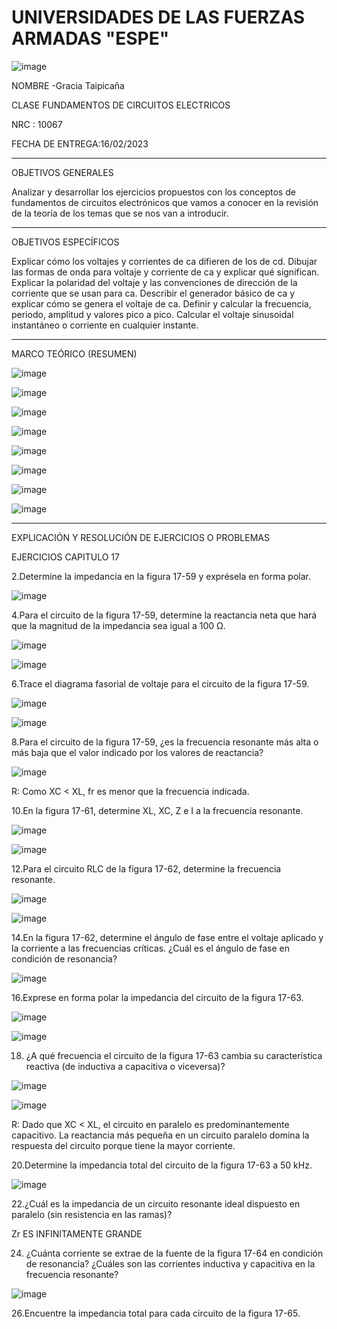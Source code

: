 # UNIVERSIDADES DE LAS FUERZAS ARMADAS "ESPE"

![image](https://user-images.githubusercontent.com/116777044/221388195-6e7b7b69-8d9d-49db-b2ec-d3494dae94da.png)

NOMBRE -Gracia Taipicaña

CLASE FUNDAMENTOS DE CIRCUITOS ELECTRICOS

NRC : 10067

FECHA DE ENTREGA:16/02/2023

-----------------------------------------------------------------------------------------------------------------------------------

OBJETIVOS GENERALES

Analizar y desarrollar los ejercicios propuestos con los conceptos de fundamentos de circuitos electrónicos que vamos a conocer en la revisión de la teoría de los temas que se nos van a introducir.

--------------------------------------------------------------------------------------------------------------------------------------

OBJETIVOS ESPECÍFICOS

Explicar cómo los voltajes y corrientes de ca difieren de los de cd.
Dibujar las formas de onda para voltaje y corriente de ca y explicar qué significan.
Explicar la polaridad del voltaje y las convenciones de dirección de la corriente que se usan para ca.
Describir el generador básico de ca y explicar cómo se genera el voltaje de ca.
Definir y calcular la frecuencia, periodo, amplitud y valores pico a pico.
Calcular el voltaje sinusoidal instantáneo o corriente en cualquier instante.

-----------------------------------------------------------------------------------------------------------------------------------
MARCO TEÓRICO (RESUMEN)

![image](https://user-images.githubusercontent.com/116777044/221388408-e7002701-6b5b-4971-badf-092e95cabfaa.png)

![image](https://user-images.githubusercontent.com/116777044/221388562-cc3d3f84-2dfb-46a8-94f2-86eebbb4d297.png)

![image](https://user-images.githubusercontent.com/116777044/221388573-af26cd16-605c-4d2b-99f6-f09ffed1da7d.png)

![image](https://user-images.githubusercontent.com/116777044/221388896-25c09cb6-0dd9-4d0a-beb3-d27d6f795f06.png)

![image](https://user-images.githubusercontent.com/116777044/221388901-012bf663-4f81-48d1-90ef-f19b46a83e30.png)

![image](https://user-images.githubusercontent.com/116777044/221388907-86c1ea4a-6947-4a87-ac9e-1c700553920b.png)

![image](https://user-images.githubusercontent.com/116777044/221388911-3f73d5b8-58cc-4e09-8900-0bed7ff6913c.png)

![image](https://user-images.githubusercontent.com/116777044/221388916-d5db651d-f56a-425a-8943-b9fa0dc548a6.png)

--------------------------------------------------------------------------------------------------------------------------------------------------------------

EXPLICACIÓN Y RESOLUCIÓN DE EJERCICIOS O PROBLEMAS

EJERCICIOS CAPITULO 17


2.Determine la impedancia en la figura 17-59 y exprésela en forma polar.

![image](https://user-images.githubusercontent.com/116777044/221388955-0a88cd55-7179-4f4c-b129-fd3ec5f318a3.png)

4.Para el circuito de la figura 17-59, determine la reactancia neta que hará que la magnitud de la impedancia sea igual a 100 Ω.

![image](https://user-images.githubusercontent.com/116777044/221388962-dbcab9d6-4cec-4e4a-98bb-4e40c817db38.png)

![image](https://user-images.githubusercontent.com/116777044/221388968-b696887e-fbfd-4452-b3b0-5a6c99e174d4.png)

6.Trace el diagrama fasorial de voltaje para el circuito de la figura 17-59.

![image](https://user-images.githubusercontent.com/116777044/221388978-58c94035-f3a1-418d-8b84-1a50732b4364.png)

![image](https://user-images.githubusercontent.com/116777044/221388984-74e34fee-100a-4614-937b-e60672100034.png)

8.Para el circuito de la figura 17-59, ¿es la frecuencia resonante más alta o más baja que el valor indicado por los valores de reactancia?

![image](https://user-images.githubusercontent.com/116777044/221388998-b4549f37-69ef-40cc-bb91-c51630ce85e7.png)

R: Como XC < XL, fr es menor que la frecuencia indicada.

10.En la figura 17-61, determine XL, XC, Z e I a la frecuencia resonante.

![image](https://user-images.githubusercontent.com/116777044/221389022-ea8afe5e-7d13-488b-924d-db818147913b.png)

![image](https://user-images.githubusercontent.com/116777044/221389031-58fa3c12-4374-4e1b-95ce-12daaa96acd8.png)

12.Para el circuito RLC de la figura 17-62, determine la frecuencia resonante.

![image](https://user-images.githubusercontent.com/116777044/221389053-8e6b7960-f705-4ad5-bc32-27f2c3c8274e.png)

![image](https://user-images.githubusercontent.com/116777044/221389063-b321f48e-e449-4617-9c18-39ccfb85268b.png)

14.En la figura 17-62, determine el ángulo de fase entre el voltaje aplicado y la corriente a las frecuencias críticas. ¿Cuál es el ángulo de fase en condición de resonancia?

![image](https://user-images.githubusercontent.com/116777044/221389088-91028ed4-83dc-4c7d-b41c-45381f79657b.png)

16.Exprese en forma polar la impedancia del circuito de la figura 17-63.

![image](https://user-images.githubusercontent.com/116777044/221389105-719c7208-7edd-402e-9637-e0baede9617b.png)

![image](https://user-images.githubusercontent.com/116777044/221389131-f5e099d9-e56e-4b2d-8108-08e9a0562211.png)

18. ¿A qué frecuencia el circuito de la figura 17-63 cambia su característica reactiva (de inductiva a capacitiva o viceversa)?

![image](https://user-images.githubusercontent.com/116777044/221389141-c25a3317-7151-4670-acdd-063d361beecb.png)

![image](https://user-images.githubusercontent.com/116777044/221389171-d0b532aa-5404-4729-9800-1f9ec3191bf5.png)

R: Dado que XC < XL, el circuito en paralelo es predominantemente capacitivo. La reactancia más pequeña en un circuito paralelo domina la respuesta del circuito porque tiene la mayor corriente.

20.Determine la impedancia total del circuito de la figura 17-63 a 50 kHz.

![image](https://user-images.githubusercontent.com/116777044/221389216-ad1e4ab2-110d-46ba-a0d2-412ade99adef.png)

22.¿Cuál es la impedancia de un circuito resonante ideal dispuesto en paralelo (sin resistencia en las ramas)?

Zr ES INFINITAMENTE GRANDE

24. ¿Cuánta corriente se extrae de la fuente de la figura 17-64 en condición de resonancia? ¿Cuáles son las corrientes inductiva y capacitiva en la frecuencia resonante?

![image](https://user-images.githubusercontent.com/116777044/221389367-d6894abb-e6fe-4356-9dbb-f17ba5e2db0a.png)


26.Encuentre la impedancia total para cada circuito de la figura 17-65.
